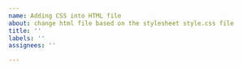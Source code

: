```yaml
---
name: Adding CSS into HTML file
about: change html file based on the stylesheet style.css file
title: ''
labels: ''
assignees: ''

---
```



